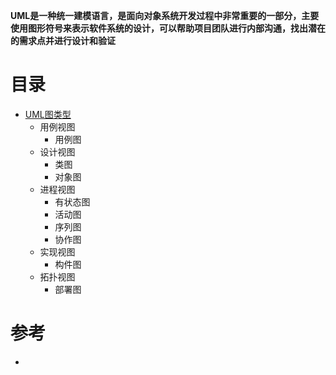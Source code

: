 **UML是一种统一建模语言，是面向对象系统开发过程中非常重要的一部分，主要使用图形符号来表示软件系统的设计，可以帮助项目团队进行内部沟通，找出潜在的需求点并进行设计和验证**

# 目录

* [UML图类型](https://weread.qq.com/web/reader/71032d60719ad5af7104ca2k1ff325f02181ff1de7742fc)
  * 用例视图
    * 用例图 
  * 设计视图
    * 类图
    * 对象图 
  * 进程视图
    * 有状态图
    * 活动图
    * 序列图
    * 协作图 
  * 实现视图
    * 构件图 
  * 拓扑视图
    * 部署图 



# 参考
* [](http://www.umlonline.org)

